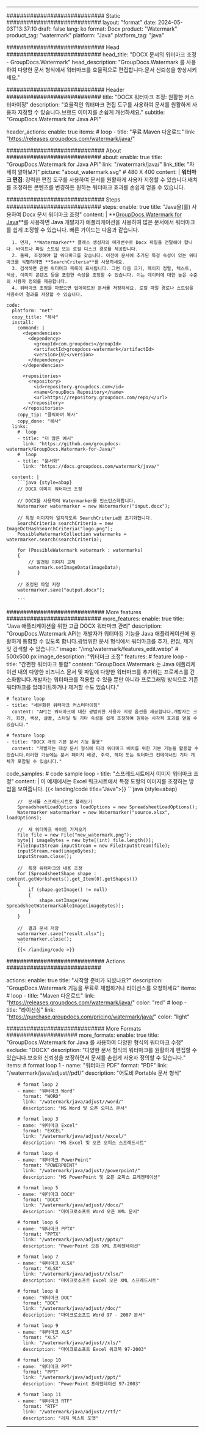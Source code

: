 
---
############################# Static ############################
layout: "format"
date:  2024-05-03T13:37:10
draft: false
lang: ko
format: Docx
product: "Watermark"
product_tag: "watermark"
platform: "Java"
platform_tag: "java"

############################# Head ############################
head_title: "DOCX 문서의 워터마크 조정 - GroupDocs.Watermark"
head_description: "GroupDocs.Watermark 를 사용하여 다양한 문서 형식에서 워터마크를 효율적으로 편집합니다.문서 신뢰성을 향상시키세요."

############################# Header ############################
title: "DOCX 워터마크 조정: 원활한 커스터마이징" 
description: "효율적인 워터마크 편집 도구를 사용하여 문서를 원활하게 사용자 지정할 수 있습니다.브랜드 이미지를 손쉽게 개선하세요."
subtitle: "GroupDocs.Watermark for Java API" 

header_actions:
  enable: true
  items:
    #  loop
    - title: "무료 Maven 다운로드"
      link: "https://releases.groupdocs.com/watermark/java/"
      
############################# About ############################
about:
    enable: true
    title: "GroupDocs.Watermark for Java API"
    link: "/watermark/java/"
    link_title: "자세히 알아보기"
    picture: "about_watermark.svg" # 480 X 400
    content: |
       **워터마크 편집**: 강력한 편집 도구를 사용하여 문서를 원활하게 사용자 지정할 수 있습니다.배치를 조정하든 콘텐츠를 변경하든 원하는 워터마크 효과를 손쉽게 얻을 수 있습니다.

############################# Steps ############################
steps:
    enable: true
    title: "Java을(를) 사용하여 Docx 문서 워터마크 조정"
    content: |
      **[GroupDocs.Watermark for Java](https://products.groupdocs.com/watermark/java/)**를 사용하면 Java 개발자가 애플리케이션을 사용하여 많은 문서에서 워터마크를 쉽게 조정할 수 있습니다. 빠른 가이드는 다음과 같습니다.
      
      1. 먼저, **Watermarker** 클래스 생성자의 매개변수로 Docx 파일을 전달해야 합니다. 바이트나 파일 스트림 또는 로컬 디스크 경로를 제공합니다.
      2. 둘째, 조정해야 할 워터마크를 찾습니다. 이전에 문서에 추가된 특정 속성이 있는 워터마크를 식별하려면 **SearchCriteria**를 사용하세요.
      3. 검색하면 관련 워터마크 목록이 표시됩니다. 그런 다음 크기, 페이지 정렬, 텍스트, 색상, 이미지 콘텐츠 등을 포함한 속성을 조정할 수 있습니다. 이는 데이터에 대한 높은 수준의 사용자 정의를 제공합니다.
      4. 워터마크 조정을 마쳤으면 업데이트된 문서를 저장하세요. 로컬 파일 경로나 스트림을 사용하여 결과를 저장할 수 있습니다.
   
    code:
      platform: "net"
      copy_title: "복사"
      install:
        command: |
          <dependencies>
            <dependency>
              <groupId>com.groupdocs</groupId>
              <artifactId>groupdocs-watermark</artifactId>
              <version>{0}</version>
            </dependency>
          </dependencies>

          <repositories>
            <repository>
              <id>repository.groupdocs.com</id>
              <name>GroupDocs Repository</name>
              <url>https://repository.groupdocs.com/repo/</url>
            </repository>
          </repositories>
        copy_tip: "클릭하여 복사"
        copy_done: "복사"
      links:
        #  loop
        - title: "더 많은 예시"
          link: "https://github.com/groupdocs-watermark/GroupDocs.Watermark-for-Java/"
        #  loop
        - title: "문서화"
          link: "https://docs.groupdocs.com/watermark/java/"
          
      content: |
        ```java {style=abap}
        // DOCX 이미지 워터마크 조정

        // DOCX을 사용하여 Watermarker를 인스턴스화합니다.
        Watermarker watermarker = new Watermarker("input.docx");
        
        // 특정 이미지와 일치하도록 SearchCriteria를 초기화합니다.
        SearchCriteria searchCriteria = new ImageDctHashSearchCriteria("logo.png");
        PossibleWatermarkCollection watermarks = watermarker.search(searchCriteria);

        for (PossibleWatermark watermark : watermarks)
        {
            // 발견된 이미지 교체
            watermark.setImageData(imageData);
        }

        // 조정된 파일 저장
        watermarker.save("output.docx");
        
        ```
        
############################# More features ############################
more_features:
  enable: true
  title: "Java 애플리케이션을 위한 고급 DOCX 워터마크 관리"
  description: "GroupDocs.Watermark API는 개발자가 워터마킹 기능을 Java 애플리케이션에 원활하게 통합할 수 있도록 합니다.광범위한 문서 형식에서 워터마크를 추가, 편집, 제거 및 검색할 수 있습니다."
  image: "/img/watermark/features_edit.webp" # 500x500 px
  image_description: "워터마크 조정"
  features:
    # feature loop
    - title: "간편한 워터마크 통합"
      content: "GroupDocs.Watermark 는 Java 애플리케이션 내의 다양한 비즈니스 문서 및 파일에 다양한 워터마크를 추가하는 프로세스를 간소화합니다.개발자는 워터마크를 적용할 수 있을 뿐만 아니라 프로그래밍 방식으로 기존 워터마크를 업데이트하거나 제거할 수도 있습니다."

    # feature loop
    - title: "세분화된 워터마크 커스터마이징"
      content: "API는 워터마크에 대한 광범위한 사용자 지정 옵션을 제공합니다.개발자는 크기, 회전, 색상, 글꼴, 스타일 및 기타 속성을 쉽게 조정하여 원하는 시각적 효과를 얻을 수 있습니다."

    # feature loop
    - title: "DOCX 개의 기본 문서 기능 활용"
      content: "개발자는 대상 문서 형식에 따라 워터마크 배치를 위한 기본 기능을 활용할 수 있습니다.이러한 기능에는 문서 페이지 배경, 주석, 헤더 또는 워터마크 컨테이너인 기타 개체가 포함될 수 있습니다."
      
  code_samples:
    # code sample loop
    - title: "스프레드시트에서 이미지 워터마크 조정"
      content: |
        이 예제에서는 Excel 워크시트에서 특정 도형의 이미지를 조정하는 방법을 보여줍니다.
        {{< landing/code title="Java">}}
        ```java {style=abap}
        
        //  문서를 스프레드시트로 불러오기
        SpreadsheetLoadOptions loadOptions = new SpreadsheetLoadOptions();
        Watermarker watermarker = new Watermarker("source.xlsx", loadOptions);

        //  새 워터마크 바이트 가져오기
        File file = new File("new_watermark.png");
        byte[] imageBytes = new byte[(int) file.length()];
        FileInputStream inputStream = new FileInputStream(file);
        inputStream.read(imageBytes);
        inputStream.close();

        //  특정 워터마크의 내용 조정
        for (SpreadsheetShape shape : content.getWorksheets().get_Item(0).getShapes())
        {
            if (shape.getImage() != null)
            {
                shape.setImage(new SpreadsheetWatermarkableImage(imageBytes));
            }
        }

        //  결과 문서 저장
        watermarker.save("result.xlsx");
        watermarker.close();
        ```
        {{< /landing/code >}}


############################# Actions ############################

actions:
  enable: true
  title: "시작할 준비가 되셨나요?"
  description: "GroupDocs.Watermark 기능을 무료로 체험하거나 라이선스를 요청하세요"
  items:
    #  loop
    - title: "Maven 다운로드"
      link: "https://releases.groupdocs.com/watermark/java/"
      color: "red"
        #  loop
    - title: "라이선싱"
      link: "https://purchase.groupdocs.com/pricing/watermark/java/"
      color: "light"


############################# More Formats #####################
more_formats:
    enable: true
    title: "GroupDocs.Watermark for Java 를 사용하여 다양한 형식의 워터마크 수정"
    exclude: "DOCX"
    description: "다양한 문서 형식의 워터마크를 원활하게 편집할 수 있습니다.보호와 신뢰성을 보장하면서 문서를 손쉽게 사용자 정의할 수 있습니다."
    items: 
        # format loop 1
        - name: "워터마크 PDF"
          format: "PDF"
          link: "/watermark/java/adjust//pdf/"
          description: "어도비 Portable 문서 형식"

        # format loop 2
        - name: "워터마크 Word"
          format: "WORD"
          link: "/watermark/java/adjust//word/"
          description: "MS Word 및 오픈 오피스 문서"
          
        # format loop 3
        - name: "워터마크 Excel"
          format: "EXCEL"
          link: "/watermark/java/adjust//excel/"
          description: "MS Excel 및 오픈 오피스 스프레드시트"

        # format loop 4
        - name: "워터마크 PowerPoint"
          format: "POWERPOINT"
          link: "/watermark/java/adjust//powerpoint/"
          description: "MS PowerPoint 및 오픈 오피스 프레젠테이션"

        # format loop 5
        - name: "워터마크 DOCX"
          format: "DOCX"
          link: "/watermark/java/adjust//docx/"
          description: "마이크로소프트 Word 오픈 XML 문서"
          
        # format loop 6
        - name: "워터마크 PPTX"
          format: "PPTX"
          link: "/watermark/java/adjust//pptx/"
          description: "PowerPoint 오픈 XML 프레젠테이션"
          
        # format loop 7
        - name: "워터마크 XLSX"
          format: "XLSX"
          link: "/watermark/java/adjust//xlsx/"
          description: "마이크로소프트 Excel 오픈 XML 스프레드시트"

        # format loop 8
        - name: "워터마크 DOC"
          format: "DOC"
          link: "/watermark/java/adjust//doc/"
          description: "마이크로소프트 Word 97 - 2007 문서"

        # format loop 9
        - name: "워터마크 XLS"
          format: "XLS"
          link: "/watermark/java/adjust//xls/"
          description: "마이크로소프트 Excel 워크북 97-2003"

        # format loop 10
        - name: "워터마크 PPT"
          format: "PPT"
          link: "/watermark/java/adjust//ppt/"
          description: "PowerPoint 프레젠테이션 97-2003"

        # format loop 11
        - name: "워터마크 RTF"
          format: "RTF"
          link: "/watermark/java/adjust//rtf/"
          description: "리치 텍스트 포맷"

---